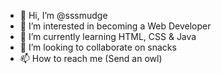 - 👋 Hi, I’m @sssmudge
- 👀 I’m interested in becoming a Web Developer
- 🌱 I’m currently learning HTML, CSS & Java
- 💞️ I’m looking to collaborate on snacks
- 📫 How to reach me (Send an owl)

<!---
sssmudge/sssmudge is a ✨ special ✨ repository because its `README.md` (this file) appears on your GitHub profile.
You can click the Preview link to take a look at your changes.
--->
